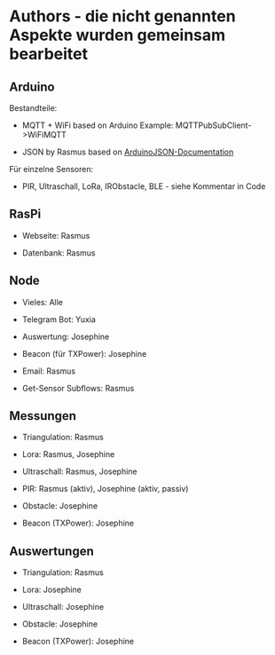 # Authors - die nicht genannten Aspekte wurden gemeinsam bearbeitet

## Arduino

Bestandteile:

- MQTT + WiFi based on Arduino Example: MQTTPubSubClient->WiFiMQTT

- JSON by Rasmus based on [ArduinoJSON-Documentation](https://arduinojson.org/v6/api/jsondocument/)

Für einzelne Sensoren:

- PIR, Ultraschall, LoRa, IRObstacle, BLE - siehe Kommentar in Code

## RasPi

- Webseite: Rasmus

- Datenbank: Rasmus

## Node

- Vieles: Alle

- Telegram Bot: Yuxia

- Auswertung: Josephine

- Beacon (für TXPower): Josephine

- Email: Rasmus

- Get-Sensor Subflows: Rasmus

## Messungen

- Triangulation: Rasmus

- Lora: Rasmus, Josephine

- Ultraschall: Rasmus, Josephine

- PIR: Rasmus (aktiv), Josephine (aktiv, passiv)

- Obstacle: Josephine

- Beacon (TXPower): Josephine

## Auswertungen

- Triangulation: Rasmus

- Lora: Josephine

- Ultraschall: Josephine

- Obstacle: Josephine

- Beacon (TXPower): Josephine
